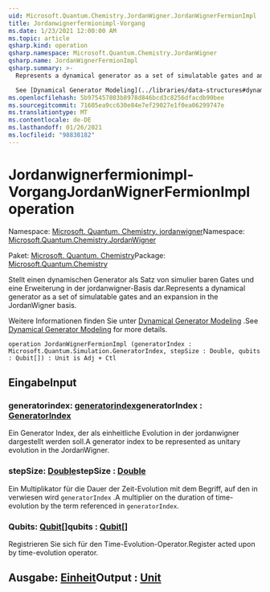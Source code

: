 ```yaml
---
uid: Microsoft.Quantum.Chemistry.JordanWigner.JordanWignerFermionImpl
title: Jordanwignerfermionimpl-Vorgang
ms.date: 1/23/2021 12:00:00 AM
ms.topic: article
qsharp.kind: operation
qsharp.namespace: Microsoft.Quantum.Chemistry.JordanWigner
qsharp.name: JordanWignerFermionImpl
qsharp.summary: >-
  Represents a dynamical generator as a set of simulatable gates and an expansion in the JordanWigner basis.

  See [Dynamical Generator Modeling](../libraries/data-structures#dynamical-generator-modeling) for more details.
ms.openlocfilehash: 5b975457803b8978d846bcd3c8256dfacdb90bee
ms.sourcegitcommit: 71605ea9cc630e84e7ef29027e1f0ea06299747e
ms.translationtype: MT
ms.contentlocale: de-DE
ms.lasthandoff: 01/26/2021
ms.locfileid: "98838182"
---
```

# <a name="jordanwignerfermionimpl-operation"></a><span data-ttu-id="3f137-102">Jordanwignerfermionimpl-Vorgang</span><span class="sxs-lookup"><span data-stu-id="3f137-102">JordanWignerFermionImpl operation</span></span>

<span data-ttu-id="3f137-103">Namespace: [Microsoft. Quantum. Chemistry. jordanwigner](xref:Microsoft.Quantum.Chemistry.JordanWigner)</span><span class="sxs-lookup"><span data-stu-id="3f137-103">Namespace: [Microsoft.Quantum.Chemistry.JordanWigner](xref:Microsoft.Quantum.Chemistry.JordanWigner)</span></span>

<span data-ttu-id="3f137-104">Paket: [Microsoft. Quantum. Chemistry](https://nuget.org/packages/Microsoft.Quantum.Chemistry)</span><span class="sxs-lookup"><span data-stu-id="3f137-104">Package: [Microsoft.Quantum.Chemistry](https://nuget.org/packages/Microsoft.Quantum.Chemistry)</span></span>


<span data-ttu-id="3f137-105">Stellt einen dynamischen Generator als Satz von simulier baren Gates und eine Erweiterung in der jordanwigner-Basis dar.</span><span class="sxs-lookup"><span data-stu-id="3f137-105">Represents a dynamical generator as a set of simulatable gates and an expansion in the JordanWigner basis.</span></span>

<span data-ttu-id="3f137-106">Weitere Informationen finden Sie unter [Dynamical Generator Modeling](../libraries/data-structures#dynamical-generator-modeling) .</span><span class="sxs-lookup"><span data-stu-id="3f137-106">See [Dynamical Generator Modeling](../libraries/data-structures#dynamical-generator-modeling) for more details.</span></span>

```qsharp
operation JordanWignerFermionImpl (generatorIndex : Microsoft.Quantum.Simulation.GeneratorIndex, stepSize : Double, qubits : Qubit[]) : Unit is Adj + Ctl
```


## <a name="input"></a><span data-ttu-id="3f137-107">Eingabe</span><span class="sxs-lookup"><span data-stu-id="3f137-107">Input</span></span>

### <a name="generatorindex--generatorindex"></a><span data-ttu-id="3f137-108">generatorindex: [generatorindex](xref:Microsoft.Quantum.Simulation.GeneratorIndex)</span><span class="sxs-lookup"><span data-stu-id="3f137-108">generatorIndex : [GeneratorIndex](xref:Microsoft.Quantum.Simulation.GeneratorIndex)</span></span>

<span data-ttu-id="3f137-109">Ein Generator Index, der als einheitliche Evolution in der jordanwigner dargestellt werden soll.</span><span class="sxs-lookup"><span data-stu-id="3f137-109">A generator index to be represented as unitary evolution in the JordanWigner.</span></span>


### <a name="stepsize--double"></a><span data-ttu-id="3f137-110">stepSize: [Double](xref:microsoft.quantum.lang-ref.double)</span><span class="sxs-lookup"><span data-stu-id="3f137-110">stepSize : [Double](xref:microsoft.quantum.lang-ref.double)</span></span>

<span data-ttu-id="3f137-111">Ein Multiplikator für die Dauer der Zeit-Evolution mit dem Begriff, auf den in verwiesen wird `generatorIndex` .</span><span class="sxs-lookup"><span data-stu-id="3f137-111">A multiplier on the duration of time-evolution by the term referenced in `generatorIndex`.</span></span>


### <a name="qubits--qubit"></a><span data-ttu-id="3f137-112">Qubits: [Qubit](xref:microsoft.quantum.lang-ref.qubit)[]</span><span class="sxs-lookup"><span data-stu-id="3f137-112">qubits : [Qubit](xref:microsoft.quantum.lang-ref.qubit)[]</span></span>

<span data-ttu-id="3f137-113">Registrieren Sie sich für den Time-Evolution-Operator.</span><span class="sxs-lookup"><span data-stu-id="3f137-113">Register acted upon by time-evolution operator.</span></span>



## <a name="output--unit"></a><span data-ttu-id="3f137-114">Ausgabe: [Einheit](xref:microsoft.quantum.lang-ref.unit)</span><span class="sxs-lookup"><span data-stu-id="3f137-114">Output : [Unit](xref:microsoft.quantum.lang-ref.unit)</span></span>

